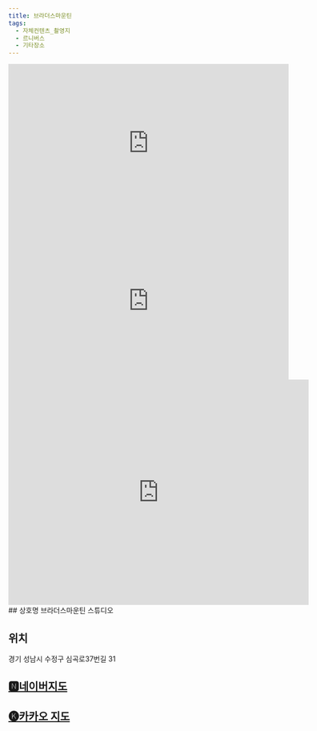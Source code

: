 ```yaml
---
title: 브라더스마운틴
tags:
  - 자체컨텐츠_촬영지
  - 르니버스
  - 기타장소
---
```

<iframe width="560" height="315" src="https://www.youtube.com/embed/gCR82S_b82E?si=nBWOrrWOgFCWEoUz" title="YouTube video player" frameborder="0" allow="accelerometer; autoplay; clipboard-write; encrypted-media; gyroscope; picture-in-picture; web-share" referrerpolicy="strict-origin-when-cross-origin" allowfullscreen></iframe>
<iframe width="560" height="315" src="https://www.youtube.com/embed/OYjUbgOwJBQ?si=ZYLSd41iTozAb-16" title="YouTube video player" frameborder="0" allow="accelerometer; autoplay; clipboard-write; encrypted-media; gyroscope; picture-in-picture; web-share" referrerpolicy="strict-origin-when-cross-origin" allowfullscreen></iframe>
<iframe src="https://www.google.com/maps/embed?pb=!1m18!1m12!1m3!1d21500.868418692924!2d-123.16164006930808!3d47.65317320734379!2m3!1f0!2f0!3f0!3m2!1i1024!2i768!4f13.1!3m3!1m2!1s0x5491d44894607a45%3A0xde4b544a6d301d35!2z642UIOu4jOudvOuNlOyKpA!5e0!3m2!1sko!2skr!4v1741356012888!5m2!1sko!2skr" width="600" height="450" style="border:0;" allowfullscreen="" loading="lazy" referrerpolicy="no-referrer-when-downgrade"></iframe>
## 상호명
브라더스마운틴 스튜디오

## 위치
경기 성남시 수정구 심곡로37번길 31


## [🅽네이버지도](https://naver.me/FuzgjLJN)

## [🅚카카오 지도](https://place.map.kakao.com/174287035)